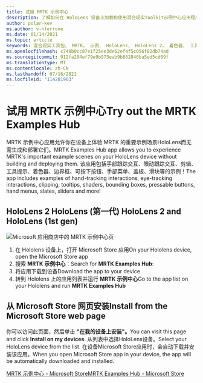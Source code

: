 ```yaml
---
title: 试用 MRTK 示例中心
description: 了解如何在 HoloLens 设备上加载和使用混合现实Toolkit示例中心应用程序。
author: polar-kev
ms.author: v-hferrone
ms.date: 01/14/2021
ms.topic: article
keywords: 混合现实工具包， MRTK， 示例， HoloLens， HoloLens 2， 着色器， 工具提示， 手部交互， 剪辑， 边界框， 按钮， 手部菜单， 盖板， 滑块
ms.openlocfilehash: c748b0cc87e1f25ee3de62ef4f5c056f82db74ad
ms.sourcegitcommit: 912fa204ef79e9b973eab9b862846ba5ed5cd69f
ms.translationtype: MT
ms.contentlocale: zh-CN
ms.lasthandoff: 07/16/2021
ms.locfileid: "114281903"
---
```

# <a name="try-out-the-mrtk-examples-hub"></a><span data-ttu-id="e5cdf-104">试用 MRTK 示例中心</span><span class="sxs-lookup"><span data-stu-id="e5cdf-104">Try out the MRTK Examples Hub</span></span>

<span data-ttu-id="e5cdf-105">MRTK 示例中心应用允许你在设备上体验 MRTK 的重要示例场景HoloLens而无需生成和部署它们。</span><span class="sxs-lookup"><span data-stu-id="e5cdf-105">MRTK Examples Hub app allows you to experience MRTK's important example scenes on your HoloLens device without building and deploying them.</span></span> <span data-ttu-id="e5cdf-106">该应用包括手部跟踪交互、眼动跟踪交互、剪辑、工具提示、着色器、边界框、可按下按钮、手部菜单、盖板、滑块等的示例！</span><span class="sxs-lookup"><span data-stu-id="e5cdf-106">The app includes examples of hand-tracking interactions, eye-tracking interactions, clipping, tooltips, shaders, bounding boxes, pressable buttons, hand menus, slates, sliders and more!</span></span>

## <a name="hololens-2-and-hololens-1st-gen"></a><span data-ttu-id="e5cdf-107">HoloLens 2 HoloLens (第一代) </span><span class="sxs-lookup"><span data-stu-id="e5cdf-107">HoloLens 2 and HoloLens (1st gen)</span></span>
![Microsoft 应用商店中的 MRTK 示例中心页](features/images/examples-hub/ExamplesHubStore.jpg)

1. <span data-ttu-id="e5cdf-109">在 Hololens 设备上，打开 Microsoft Store 应用</span><span class="sxs-lookup"><span data-stu-id="e5cdf-109">On your Hololens device, open the Microsoft Store app</span></span>
2. <span data-ttu-id="e5cdf-110">搜索 **MRTK 示例中心**：</span><span class="sxs-lookup"><span data-stu-id="e5cdf-110">Search for **MRTK Examples Hub**:</span></span>
3. <span data-ttu-id="e5cdf-111">将应用下载到设备</span><span class="sxs-lookup"><span data-stu-id="e5cdf-111">Download the app to your device</span></span>
4. <span data-ttu-id="e5cdf-112">转到 Hololens 上的应用列表并运行 **MRTK 示例中心**</span><span class="sxs-lookup"><span data-stu-id="e5cdf-112">Go to the app list on your Hololens and run **MRTK Examples Hub**</span></span>

## <a name="install-from-the-microsoft-store-web-page"></a><span data-ttu-id="e5cdf-113">从 Microsoft Store 网页安装</span><span class="sxs-lookup"><span data-stu-id="e5cdf-113">Install from the Microsoft Store web page</span></span>

<span data-ttu-id="e5cdf-114">你可以访问此页面，然后单击 **"在我的设备上安装"。**</span><span class="sxs-lookup"><span data-stu-id="e5cdf-114">You can visit this page and click **Install on my devices**.</span></span> <span data-ttu-id="e5cdf-115">从列表中选择HoloLens设备。</span><span class="sxs-lookup"><span data-stu-id="e5cdf-115">Select your HoloLens device from the list.</span></span> <span data-ttu-id="e5cdf-116">在设备Microsoft Store应用时，会自动下载并安装该应用。</span><span class="sxs-lookup"><span data-stu-id="e5cdf-116">When you open Microsoft Store app in your device, the app will be automatically downloaded and installed.</span></span>

[<span data-ttu-id="e5cdf-117">MRTK 示例中心 - Microsoft Store</span><span class="sxs-lookup"><span data-stu-id="e5cdf-117">MRTK Examples Hub - Microsoft Store</span></span>](https://www.microsoft.com/p/mrtk-examples-hub/9mv8c39l2sj4)

